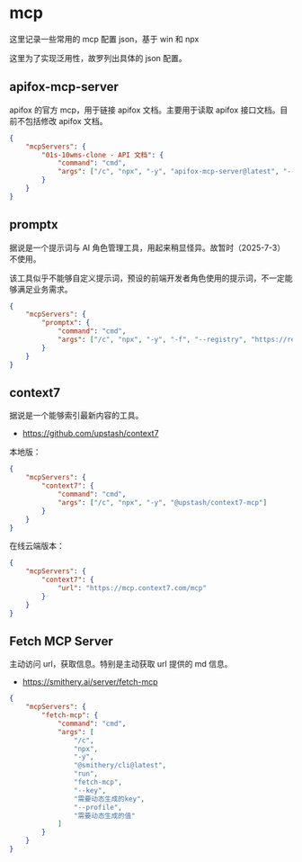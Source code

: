 # mcp

这里记录一些常用的 mcp 配置 json，基于 win 和 npx

这里为了实现泛用性，故罗列出具体的 json 配置。

## apifox-mcp-server

apifox 的官方 mcp，用于链接 apifox 文档。主要用于读取 apifox 接口文档。目前不包括修改 apifox 文档。

```json
{
	"mcpServers": {
		"01s-10wms-clone - API 文档": {
			"command": "cmd",
			"args": ["/c", "npx", "-y", "apifox-mcp-server@latest", "--site-id=5442571"]
		}
	}
}
```

## promptx

据说是一个提示词与 AI 角色管理工具，用起来稍显怪异。故暂时（2025-7-3）不使用。

该工具似乎不能够自定义提示词，预设的前端开发者角色使用的提示词，不一定能够满足业务需求。

```json
{
	"mcpServers": {
		"promptx": {
			"command": "cmd",
			"args": ["/c", "npx", "-y", "-f", "--registry", "https://registry.npmjs.org", "dpml-prompt@latest", "mcp-server"]
		}
	}
}
```

## context7

据说是一个能够索引最新内容的工具。

- https://github.com/upstash/context7

本地版：

```json
{
	"mcpServers": {
		"context7": {
			"command": "cmd",
			"args": ["/c", "npx", "-y", "@upstash/context7-mcp"]
		}
	}
}
```

在线云端版本：

```json
{
	"mcpServers": {
		"context7": {
			"url": "https://mcp.context7.com/mcp"
		}
	}
}
```

## Fetch MCP Server

主动访问 url，获取信息。特别是主动获取 url 提供的 md 信息。

- https://smithery.ai/server/fetch-mcp

```json
{
	"mcpServers": {
		"fetch-mcp": {
			"command": "cmd",
			"args": [
				"/c",
				"npx",
				"-y",
				"@smithery/cli@latest",
				"run",
				"fetch-mcp",
				"--key",
				"需要动态生成的key",
				"--profile",
				"需要动态生成的值"
			]
		}
	}
}
```
